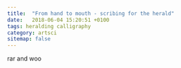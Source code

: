 ```yaml
---
title:  "From hand to mouth - scribing for the herald"
date:   2018-06-04 15:20:51 +0100
tags: heralding calligraphy
category: artsci
sitemap: false
---
```

rar and woo